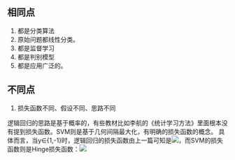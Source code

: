 ## 相同点
1. 都是分类算法
2. 原始问题都线性分类。
3. 都是监督学习
4. 都是判别模型
5. 都是应用广泛的。
## 不同点
1. 损失函数不同、假设不同、思路不同

逻辑回归的思路是基于概率的，有些教材比如李航的《统计学习方法》里面根本没有提到损失函数。SVM则是基于几何间隔最大化，有明确的损失函数的概念。
具体而言，当y∈{1,-1}时，逻辑回归的损失函数由上一篇可知是<img src="http://www.zhihu.com/equation?tex=log%281%2Bexp%28-y%3Cw%C2%B7x%3E%29%29" style="border:none;">，而SVM的损失函数则是Hinge损失函数：<img src="https://wikimedia.org/api/rest_v1/media/math/render/svg/56bbafa6e93ba741e6552b86f645f8ea9016e02d" style="border:none;">


